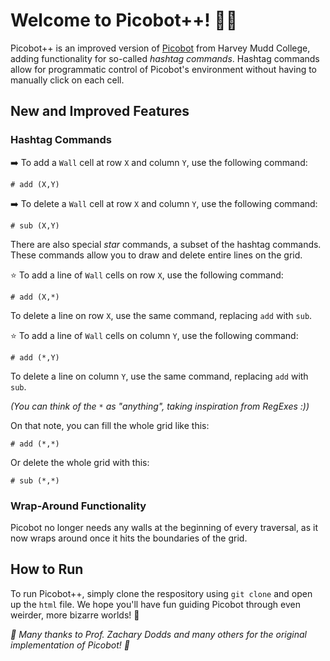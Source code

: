 # Welcome to Picobot++! 🤏👾

Picobot++ is an improved version of [Picobot](https://www.cs.hmc.edu/picobot/) from Harvey Mudd College, adding functionality for so-called _hashtag commands_.
Hashtag commands allow for programmatic control of Picobot's environment without having to manually click on each cell.

## New and Improved Features

### Hashtag Commands

➡️ To add a `Wall` cell at row `X` and column `Y`, use the following command:
```
# add (X,Y)
```
➡️ To delete a `Wall` cell at row `X` and column `Y`, use the following command:
```
# sub (X,Y)
```

There are also special _star_ commands, a subset of the hashtag commands. These commands allow you to draw and delete entire lines on the grid.

⭐ To add a line of `Wall` cells on row `X`, use the following command:
```
# add (X,*)
```
To delete a line on row `X`, use the same command, replacing `add` with `sub`.

⭐ To add a line of `Wall` cells on column `Y`, use the following command:
```
# add (*,Y)
```
To delete a line on column `Y`, use the same command, replacing `add` with `sub`.

_(You can think of the `*` as "anything", taking inspiration from RegExes :))_

On that note, you can fill the whole grid like this:
```
# add (*,*)
```
Or delete the whole grid with this:
```
# sub (*,*)
```

### Wrap-Around Functionality

Picobot no longer needs any walls at the beginning of every traversal, as it now wraps around once it hits the boundaries of the grid.

## How to Run

To run Picobot++, simply clone the respository using `git clone` and open up the `html` file. We hope you'll have fun guiding Picobot through even weirder, more bizarre worlds! 🎉

_🙌 Many thanks to Prof. Zachary Dodds and many others for the original implementation of Picobot! 🙌_
